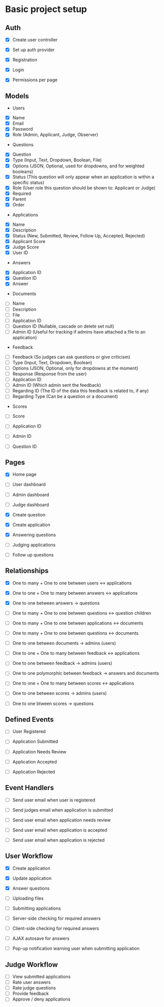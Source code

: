 # Basic project setup

## Auth
- [x] Create user controller
- [x] Set up auth provider
- [x] Registration
- [x] Login
- [x] Permissions per page


## Models
- Users
 - [x] Name
 - [x] Email
 - [x] Password
 - [x] Role (Admin, Applicant, Judge, Observer)

- Questions
 - [x] Question
 - [x] Type (Input, Text, Dropdown, Boolean, File)
 - [x] Options (JSON, Optional, used for dropdowns, and for weighted booleans)
 - [x] Status (This question will only appear when an application is within a specific status)
 - [x] Role (User role this question should be shown to: Applicant or Judge)
 - [x] Required
 - [x] Parent
 - [x] Order

- Applications
 - [x] Name
 - [x] Description
 - [x] Status (New, Submitted, Review, Follow Up, Accepted, Rejected)
 - [x] Applicant Score
 - [x] Judge Score
 - [x] User ID

- Answers
 - [x] Application ID
 - [x] Question ID
 - [x] Answer

- Documents
 - [ ] Name
 - [ ] Description
 - [ ] File
 - [ ] Application ID
 - [ ] Question ID (Nullable, cascade on delete set null)
 - [ ] Admin ID (Useful for tracking if admins have attached a file to an application)

- Feedback
 - [ ] Feedback (So judges can ask questions or give criticism)
 - [ ] Type (Input, Text, Dropdown, Boolean)
 - [ ] Options (JSON, Optional, only for dropdowns at the moment)
 - [ ] Response (Response from the user)
 - [ ] Application ID
 - [ ] Admin ID (Which admin sent the feedback)
 - [ ] Regarding ID (The ID of the data this feedback is related to, if any)
 - [ ] Regarding Type (Can be a question or a document)

- Scores
 - [ ] Score
 - [ ] Application ID
 - [ ] Admin ID
 - [ ] Question ID


## Pages
- [x] Home page
- [ ] User dashboard
- [ ] Admin dashboard
- [ ] Judge dashboard
- [x] Create question
- [x] Create application
- [x] Answering questions
- [ ] Judging applications
- [ ] Follow up questions


## Relationships
- [x] One to many + One to one between users <-> applications
- [x] One to one + One to many between answers <-> applications
- [x] One to one between answers -> questions
- [ ] One to many + One to one between questions <-> question children
- [ ] One to many + One to one between applications <-> documents
- [ ] One to many + One to one between questions <-> documents
- [ ] One to one between documents -> admins (users) 
- [ ] One to one + One to many between feedback <-> applications
- [ ] One to one between feedback -> admins (users)
- [ ] One to one polymorphic between feedback -> answers and documents
- [ ] One to one + One to many between scores <-> applications
- [ ] One to one between scores -> admins (users)
- [ ] One to one btween scores -> questions


## Defined Events
- [ ] User Registered
- [ ] Application Submitted
- [ ] Application Needs Review
- [ ] Application Accepted
- [ ] Application Rejected


## Event Handlers
- [ ] Send user email when user is registered
- [ ] Send judges email when application is submitted
- [ ] Send user email when application needs review
- [ ] Send user email when application is accepted
- [ ] Send user email when application is rejected


## User Workflow
- [x] Create application
- [x] Update application
- [x] Answer questions
- [ ] Uploading files
- [ ] Submitting applications
- [ ] Server-side checking for required answers
- [ ] Client-side checking for required answers
- [ ] AJAX autosave for answers
- [ ] Pop-up notification warning user when submitting application


## Judge Workflow
- [ ] View submitted applications
- [ ] Rate user answers
- [ ] Rate judge questions
- [ ] Provide feedback
- [ ] Approve / deny applications
